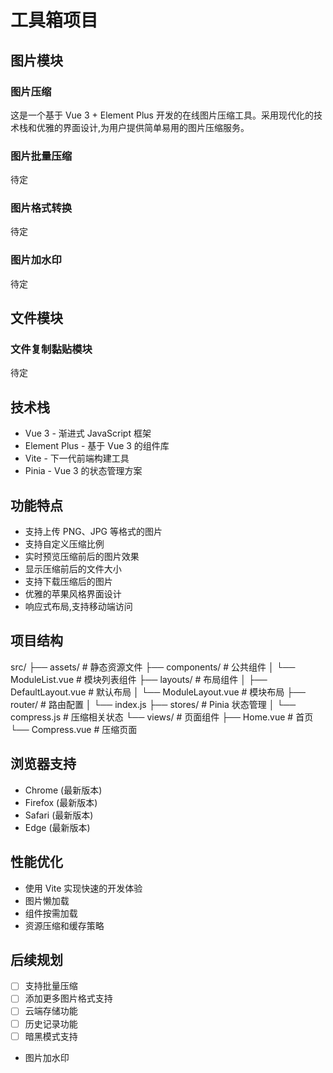 # 工具箱项目

## 图片模块

### 图片压缩

这是一个基于 Vue 3 + Element Plus 开发的在线图片压缩工具。采用现代化的技术栈和优雅的界面设计,为用户提供简单易用的图片压缩服务。

### 图片批量压缩

待定

### 图片格式转换

待定

### 图片加水印

待定

## 文件模块

### 文件复制黏贴模块

待定

## 技术栈

- Vue 3 - 渐进式 JavaScript 框架
- Element Plus - 基于 Vue 3 的组件库
- Vite - 下一代前端构建工具
- Pinia - Vue 3 的状态管理方案

## 功能特点

- 支持上传 PNG、JPG 等格式的图片
- 支持自定义压缩比例
- 实时预览压缩前后的图片效果
- 显示压缩前后的文件大小
- 支持下载压缩后的图片
- 优雅的苹果风格界面设计
- 响应式布局,支持移动端访问

## 项目结构

src/
├── assets/ # 静态资源文件
├── components/ # 公共组件
│ └── ModuleList.vue # 模块列表组件
├── layouts/ # 布局组件
│ ├── DefaultLayout.vue # 默认布局
│ └── ModuleLayout.vue # 模块布局
├── router/ # 路由配置
│ └── index.js
├── stores/ # Pinia 状态管理
│ └── compress.js # 压缩相关状态
└── views/ # 页面组件
├── Home.vue # 首页
└── Compress.vue # 压缩页面

## 浏览器支持

- Chrome (最新版本)
- Firefox (最新版本)
- Safari (最新版本)
- Edge (最新版本)

## 性能优化

- 使用 Vite 实现快速的开发体验
- 图片懒加载
- 组件按需加载
- 资源压缩和缓存策略

## 后续规划

- [ ] 支持批量压缩
- [ ] 添加更多图片格式支持
- [ ] 云端存储功能
- [ ] 历史记录功能
- [ ] 暗黑模式支持
- 图片加水印
